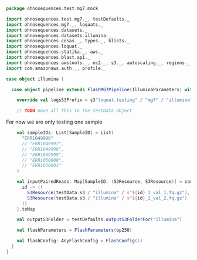 
```scala
package ohnosequences.test.mg7.mock

import ohnosequences.test.mg7._, testDefaults._
import ohnosequences.mg7._, loquats._
import ohnosequences.datasets._
import ohnosequences.datasets.illumina._
import ohnosequences.cosas._, types._, klists._
import ohnosequences.loquat._
import ohnosequences.statika._, aws._
import ohnosequences.blast.api._
import ohnosequences.awstools._, ec2._, s3._, autoscaling._, regions._
import com.amazonaws.auth._, profile._

case object illumina {

  case object pipeline extends FlashMG7Pipeline(IlluminaParameters) with MG7PipelineDefaults {

    override val logsS3Prefix = s3"loquat.testing" / "mg7" / "illumina" /

    // TODO move all this to the testData object

```

For now we are only testing one sample

```scala
    val sampleIDs: List[SampleID] = List(
      "ERR1049996"
      // "ERR1049997",
      // "ERR1049998",
      // "ERR1049999",
      // "ERR1050000",
      // "ERR1050001"
    )

    val inputPairedReads: Map[SampleID, (S3Resource, S3Resource)] = sampleIDs.map { id =>
      id -> ((
        S3Resource(testData.s3 / "illumina" / s"${id}_1_val_1.fq.gz"),
        S3Resource(testData.s3 / "illumina" / s"${id}_2_val_2.fq.gz")
      ))
    }.toMap

    val outputS3Folder = testDefaults.outputS3FolderFor("illumina")

    val flashParameters = FlashParameters(bp250)

    val flashConfig: AnyFlashConfig = FlashConfig(1)
  }
}

```




[main/scala/mg7/bundles.scala]: ../../../../main/scala/mg7/bundles.scala.md
[main/scala/mg7/configs.scala]: ../../../../main/scala/mg7/configs.scala.md
[main/scala/mg7/csv.scala]: ../../../../main/scala/mg7/csv.scala.md
[main/scala/mg7/data.scala]: ../../../../main/scala/mg7/data.scala.md
[main/scala/mg7/defaults.scala]: ../../../../main/scala/mg7/defaults.scala.md
[main/scala/mg7/loquats/1.flash.scala]: ../../../../main/scala/mg7/loquats/1.flash.scala.md
[main/scala/mg7/loquats/2.split.scala]: ../../../../main/scala/mg7/loquats/2.split.scala.md
[main/scala/mg7/loquats/3.blast.scala]: ../../../../main/scala/mg7/loquats/3.blast.scala.md
[main/scala/mg7/loquats/4.assign.scala]: ../../../../main/scala/mg7/loquats/4.assign.scala.md
[main/scala/mg7/loquats/5.merge.scala]: ../../../../main/scala/mg7/loquats/5.merge.scala.md
[main/scala/mg7/loquats/6.count.scala]: ../../../../main/scala/mg7/loquats/6.count.scala.md
[main/scala/mg7/package.scala]: ../../../../main/scala/mg7/package.scala.md
[main/scala/mg7/parameters.scala]: ../../../../main/scala/mg7/parameters.scala.md
[main/scala/mg7/pipeline.scala]: ../../../../main/scala/mg7/pipeline.scala.md
[main/scala/mg7/referenceDB.scala]: ../../../../main/scala/mg7/referenceDB.scala.md
[test/scala/mg7/counts.scala]: ../counts.scala.md
[test/scala/mg7/fqnames.scala]: ../fqnames.scala.md
[test/scala/mg7/mock/illumina.scala]: illumina.scala.md
[test/scala/mg7/mock/pacbio.scala]: pacbio.scala.md
[test/scala/mg7/PRJEB6592/PRJEB6592.scala]: ../PRJEB6592/PRJEB6592.scala.md
[test/scala/mg7/referenceDBs.scala]: ../referenceDBs.scala.md
[test/scala/mg7/taxonomy.scala]: ../taxonomy.scala.md
[test/scala/mg7/testData.scala]: ../testData.scala.md
[test/scala/mg7/testDefaults.scala]: ../testDefaults.scala.md
